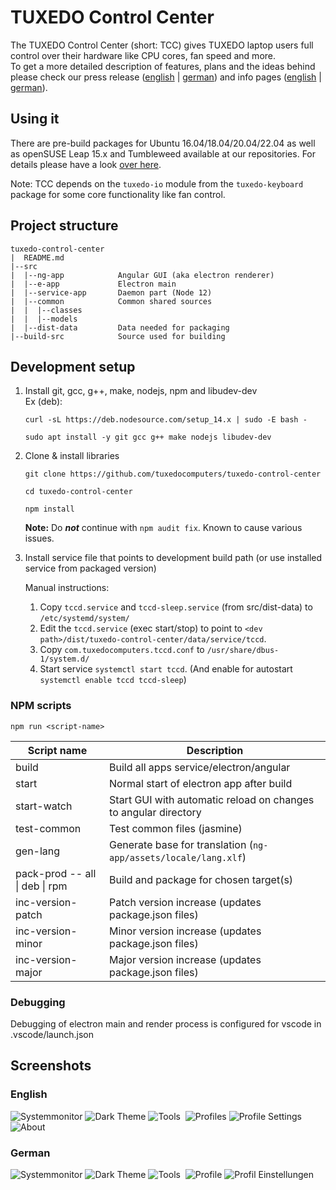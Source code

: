 # TUXEDO Control Center

The TUXEDO Control Center (short: TCC) gives TUXEDO laptop users full control over their hardware like CPU cores, fan speed and more. \
To get a more detailed description of features, plans and the ideas behind please check our press release ([english](https://www.tuxedocomputers.com/en/Infos/News/Everything-under-control-with-the-TUXEDO-Control-Center.tuxedo) | [german](https://www.tuxedocomputers.com/de/Infos/News/Alles-unter-Kontrolle-mit-dem-TUXEDO-Control-Center_1.tuxedo)) and info pages ([english](https://www.tuxedocomputers.com/en/TUXEDO-Control-Center.tuxedo#) | [german](https://www.tuxedocomputers.com/de/TUXEDO-Control-Center.tuxedo)).

## Using it

There are pre-build packages for Ubuntu 16.04/18.04/20.04/22.04 as well as openSUSE Leap 15.x and Tumbleweed available at our repositories. For details please have a look [over here](https://www.tuxedocomputers.com/en/Infos/Help-and-Support/Instructions/Add-TUXEDO-Computers-software-package-sources.tuxedo#).

Note: TCC depends on the `tuxedo-io` module from the `tuxedo-keyboard` package for some core functionality like fan control.

## Project structure

```
tuxedo-control-center
|  README.md
|--src
|  |--ng-app            Angular GUI (aka electron renderer)
|  |--e-app             Electron main
|  |--service-app       Daemon part (Node 12)
|  |--common            Common shared sources
|  |  |--classes
|  |  |--models
|  |--dist-data         Data needed for packaging
|--build-src            Source used for building
```

## Development setup

1. Install git, gcc, g++, make, nodejs, npm and libudev-dev \
   Ex (deb):
   ```
   curl -sL https://deb.nodesource.com/setup_14.x | sudo -E bash -

   sudo apt install -y git gcc g++ make nodejs libudev-dev
   ```
2. Clone & install libraries
    ```
    git clone https://github.com/tuxedocomputers/tuxedo-control-center

    cd tuxedo-control-center

    npm install
    ```
   **Note:** Do ***not*** continue with `npm audit fix`. Known to cause various issues.

3. Install service file that points to development build path (or use installed service from packaged version)
   
   Manual instructions:
   1. Copy `tccd.service` and `tccd-sleep.service` (from src/dist-data) to `/etc/systemd/system/`
   2. Edit the `tccd.service` (exec start/stop) to point to `<dev path>/dist/tuxedo-control-center/data/service/tccd`.
   3. Copy `com.tuxedocomputers.tccd.conf` to `/usr/share/dbus-1/system.d/`
   4. Start service `systemctl start tccd`. (And enable for autostart `systemctl enable tccd tccd-sleep`)

### NPM scripts 
`npm run <script-name>`

| Script name                    | Description                                                     |
| ------------------------------ | --------------------------------------------------------------- |
| build                          | Build all apps service/electron/angular                         |
| start                          | Normal start of electron app after build                        |
| start-watch                    | Start GUI with automatic reload on changes to angular directory |
| test-common                    | Test common files (jasmine)                                     |
| gen-lang                       | Generate base for translation (`ng-app/assets/locale/lang.xlf`) |
| pack-prod -- all \| deb \| rpm | Build and package for chosen target(s)                          |
| inc-version-patch              | Patch version increase (updates package.json files)             |
| inc-version-minor              | Minor version increase (updates package.json files)             |
| inc-version-major              | Major version increase (updates package.json files)             |

### Debugging
Debugging of electron main and render process is configured for vscode in .vscode/launch.json

## Screenshots
### English

<img src="screenshots/en/Systemmonitor_TCC.png" alt="Systemmonitor">
<img src="screenshots/en/DarkTheme_TCC.png" alt="Dark Theme">

<img src="screenshots/en/Tools_TCC.png" alt="Tools">

<img src="screenshots/en/Mains_Battery_TCC.png" alt="">

<img src="screenshots/en/Profiles_TCC.png" alt="Profiles">

<img src="screenshots/en/Profile_Settings_TCC.png" alt="Profile Settings">

<img src="screenshots/en/ControlCenter_TCC.png" alt="About">

### German
<img src="screenshots/de/Systemmonitor_TCC.png" alt="Systemmonitor">

<img src="screenshots/de/DarkTheme_TCC.png" alt="Dark Theme">

<img src="screenshots/de/Tools_TCC.png" alt="Tools">

<img src="screenshots/de/Akku_Netz_TCC.png" alt="">

<img src="screenshots/de/Profile_TCC.png" alt="Profile">

<img src="screenshots/de/Profil_Einstellungen_TCC.png" alt="Profil Einstellungen">

<img src="screenshots/de/ControlCenter_TCC.png" alt="">
